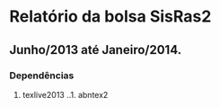 # Relatório da bolsa SisRas2
## Junho/2013 até Janeiro/2014.


### Dependências
1. texlive2013
..1. abntex2
